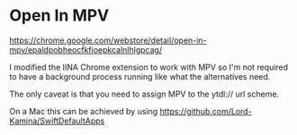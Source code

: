 <h1>Open In MPV</h1>

https://chrome.google.com/webstore/detail/open-in-mpv/epaldpobheocfkfioepkcalnlhlgpcag/

I modified the IINA Chrome extension to work with MPV so I'm not required to have a background process running like what the alternatives need.

The only caveat is that you need to assign MPV to the ytdl:// url scheme.

On a Mac this can be achieved by using https://github.com/Lord-Kamina/SwiftDefaultApps
